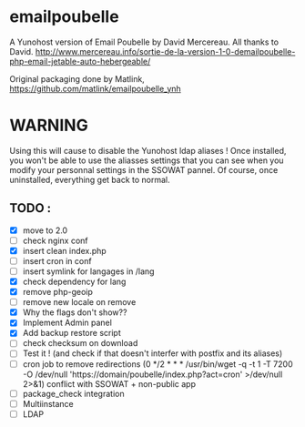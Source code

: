 emailpoubelle
=============
A Yunohost version of Email Poubelle by David Mercereau. All thanks to David. 
http://www.mercereau.info/sortie-de-la-version-1-0-demailpoubelle-php-email-jetable-auto-hebergeable/

Original packaging done by Matlink, https://github.com/matlink/emailpoubelle_ynh

WARNING
=========
Using this will cause to disable the Yunohost ldap aliases ! Once installed, you won't be able to use the aliasses settings that you can see when you modify your personnal settings in the SSOWAT pannel.
Of course, once uninstalled, everything get back to normal. 

TODO : 
------
- [X] move to 2.0
- [ ] check nginx conf
- [X] insert clean index.php
- [ ] insert cron in conf
- [ ] insert symlink for langages in /lang
- [X] check dependency for lang
- [X] remove php-geoip 
- [ ] remove new locale on remove
- [X] Why the flags don't show??
- [X] Implement Admin panel
- [X] Add backup restore script
- [ ] check checksum on download
- [ ] Test it ! (and check if that doesn't interfer with postfix and its aliases)
- [ ] cron job to remove redirections (0 */2 * * * /usr/bin/wget -q -t 1 -T 7200 -O /dev/null 'https://domain/poubelle/index.php?act=cron' >/dev/null 2>&1) conflict with SSOWAT + non-public app
- [ ] package_check integration
- [ ] Multiinstance
- [ ] LDAP
